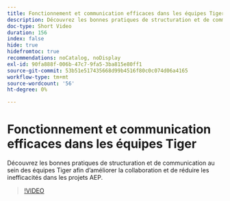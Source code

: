 ```yaml
---
title: Fonctionnement et communication efficaces dans les équipes Tiger
description: Découvrez les bonnes pratiques de structuration et de communication au sein des équipes Tiger afin d’améliorer la collaboration et de réduire les inefficacités dans les projets AEP.
doc-type: Short Video
duration: 156
index: false
hide: true
hidefromtoc: true
recommendations: noCatalog, noDisplay
exl-id: 90fa888f-006b-47c7-9fa5-3ba815e80ff1
source-git-commit: 53b51e517435668d99b4516f80c0c074d06a4165
workflow-type: tm+mt
source-wordcount: '56'
ht-degree: 0%

---
```


# Fonctionnement et communication efficaces dans les équipes Tiger

Découvrez les bonnes pratiques de structuration et de communication au sein des équipes Tiger afin d’améliorer la collaboration et de réduire les inefficacités dans les projets AEP.

<!-- 62_S926_3442625_155_how-to-operate-and-communicate-effectively-in-tiger-teams -->
>[!VIDEO](https://video.tv.adobe.com/v/3458270/?learn=on&enablevpops=true)
